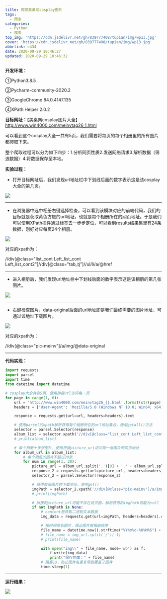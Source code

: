 ```yaml
---
title: 爬取美桌网cosplay图片
tags:
  - 爬虫
categories:
  - Python
  - 爬虫
top_img: 'https://cdn.jsdelivr.net/gh/839777408/tupian/img/wp13.jpg'
cover: 'https://cdn.jsdelivr.net/gh/839777408/tupian/img/wp13.jpg'
abbrlink: e434
date: 2020-09-29 10:46:27
updated: 2020-09-29 10:46:32
---
```




**开发环境：**

①Python3.8.5		

②Pycharm-community-2020.2

③GoogleChrome 84.0.4147.135 

④XPath Helper 2.0.2

**目标网址：**【美桌网cosplay图片大全】http://www.win4000.com/meinvtag26_1.html

可以看到这个cosplay大全一共有5页，我们需要将每页的每个相册里的所有图片都爬取下来。

整个爬取过程可以分为如下四步：1.分析网页性质2.发送网络请求3.解析数据（筛选数据）4.将数据保存至本地。

**实验过程：**

- 打开目标网址后，我们发现url地址栏中下划线后面的数字表示这是该cosplay大全的第几页。

![](https://cdn.jsdelivr.net/gh/839777408/tupian/blog/20200929113954.png)

---

- 在浏览器中选中相册右键选择检查，可以看到该模块对应的前端代码，我们的目标就是获取黄色方框的url地址，也就是每个相册所在的网页地址。于是我们可以使用XPath插件通过标签去一步步定位，可以看到results结果集里有24条数据，刚好对应每页24个相册。

![](https://cdn.jsdelivr.net/gh/839777408/tupian/blog/20220706214939.png)

对应的xpath为：

//div[@class="list_cont Left_list_cont  Left_list_cont2"]//div[@class="tab_tj"]//ul/li/a/@href

---

- 进入相册后，我们发现url地址栏中下划线后面的数字表示这是该相册的第几张图片。

![](https://cdn.jsdelivr.net/gh/839777408/tupian/blog/20220706215034.png)

---

- 右键检查图片，data-original后面的url地址即是我们最终需要的图片地址，可通过该地址下载图片。

![](https://cdn.jsdelivr.net/gh/839777408/tupian/blog/20220706215035.png)

对应的xpath为：

//div[@class="pic-meinv"]/a/img/@data-original

---

**代码实现：**

```python
import requests
import parsel
import time
from datetime import datetime

# cosplay大全共有5页，使用拼接url访问每一页
for page in range(1, 6):
    url = 'http://www.win4000.com/meinvtag26_{}.html'.format(str(page))
    headers = {'User-Agent': 'Mozilla/5.0 (Windows NT 10.0; Win64; x64) AppleWebKit/537.36 (KHTML, like Gecko) Chrome/84.0.4147.135 Safari/537.36'}

    response = requests.get(url=url, headers=headers).text

    # 使用parsel的xpath解析获得每个相册所在的url地址集合，使用getall()方法
    selector = parsel.Selector(response)
    album_list = selector.xpath('//div[@class="list_cont Left_list_cont  Left_list_cont2"]//div[@class="tab_tj"]//ul/li/a/@href').getall()
    # print(album_list)

    # 每个相册十多张图片，使用拼接picture_url访问每一张图片的网页地址
    for album_url in album_list:
        # 每个相册的图片不超过20张
        for num in range(1, 20):
            picture_url = album_url.split('.')[0] + '.' + album_url.split('.')[1] + '.' + album_url.split('.')[2] + '_' + str(num) + '.' + album_url.split('.')[3]
            response_2 = requests.get(url=picture_url, headers=headers).text
            selector_2 = parsel.Selector(response_2)

            # 获得每张图片的下载地址，使用get()
            imgPath = selector_2.xpath('//div[@class="pic-meinv"]/a/img/@data-original').get()
            # print(imgPath)

            # 拼接的picture_url可能不存在该页面，解析获得的imgPath可能为null
            if not imgPath is None:
                # content是获取二进制文本数据
                img_data = requests.get(url=imgPath, headers=headers).content

                # 按时间命名图片，保正图片按相册排序
                file_name = datetime.now().strftime("%Y%m%d-%H%M%S") + '.jpg'
                # file_name = img_url.split('/')[-1]
                # print(file_name)

                with open("img\\" + file_name, mode='wb') as f:
                    f.write(img_data)
                    print("保存完成：" + file_name)
                # 阻塞1s，防止图片名重复导致覆盖了图片
                time.sleep(1)
```

---

**运行结果：**

![](https://cdn.jsdelivr.net/gh/839777408/tupian/blog/20220706214940.png)